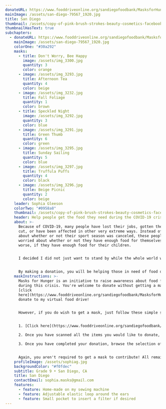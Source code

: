 ```yaml
---
donateURL: https://www.fooddriveonline.org/sandiegofoodbank/MasksforHunger
mainImage: /assets/san-diego-79567_1920.jpg
title: San Diego
thumbnail: /assets/copy-of-pink-brush-strokes-beauty-cosmetics-facebook-cover-2.png
thumbnailHasText: true
subchapters:
  - donateURL: https://www.fooddriveonline.org/sandiegofoodbank/MasksforHunger
    mainImage: /assets/san-diego-79567_1920.jpg
    colorOne: "#30a292"
    masks:
      - title: Don't Worry, Bee Happy
        image: /assets/img_3300.jpg
        quantity: 3
        color: orange
      - image: /assets/img_3293.jpg
        title: Afternoon Tea
        quantity: 4
        color: beige
      - image: /assets/img_3232.jpg
        title: Fall Foliage
        quantity: 1
        color: brown
      - title: Speckled Night
        image: /assets/img_3292.jpg
        quantity: 3
        color: blue
      - image: /assets/img_3291.jpg
        title: Green Thumb
        quantity: 6
        color: green
      - image: /assets/img_3295.jpg
        title: Sunday Sailing
        quantity: 5
        color: blue
      - image: /assets/img_3297.jpg
        title: Truffula Puffs
        quantity: 4
        color: black
      - image: /assets/img_3296.jpg
        title: Beige Picnic
        quantity: 2
        color: beige
    leader: Sophia Gleeson
    colorTwo: "#0958a8"
    thumbnail: /assets/copy-of-pink-brush-strokes-beauty-cosmetics-facebook-cover-2.png
    header: Help people get the food they need during the COVID-19 crisis
    about: >-
      Because of COVID-19, many people have lost their jobs, gotten their salary
      cut, or have been affected in other very extreme ways. Instead of worrying
      about whether or not their sport season was canceled, these people are
      worried about whether or not they have enough food for themselves. Even
      worse, if they have enough food for their children.


      I decided I did not just want to stand by while the whole world was struggling through the effects, big or small, of the outbreak. I wanted to help, and joining Masks for Hunger was the perfect opportunity.


      By making a donation, you will be helping those in need of food due to COVID-19. We are immensely grateful for anything you can do!
    maskInstructions: >-
      Masks for Hunger is an initiative to raise awareness about food for all
      during this crisis. You're welcome to donate without getting a mask. Just
      [click
      here](https://www.fooddriveonline.org/sandiegofoodbank/MasksforHunger) to
      donate to my virtual food drive!


      However, if you do wish to get a mask, just follow these simple steps:


      1. [Click here](https://www.fooddriveonline.org/sandiegofoodbank/MasksforHunger) to be directed to my virtual food drive with the San Diego Food Bank and press "start". Select the items you would like to donate by moving them off the shelf and "scanning" each one at the cash register. As you scan, each item will show up on the reciept to the right of the cash register. A pledge of at least $25 is recommended to get a mask.

      2. Once you have scanned all the items you would like to donate, press "checkout". You will then be asked to fill out a donation form with payment information.

      3. Once you have completed your donation, browse the selection of masks and click on the link called "I want a mask" in the "Contact" section below. You should receive a response by mail shortly.


      Again, you aren't required to get a mask to contribute! All remaining masks will be given to local hospitals or non-profits on the frontline.
    profileImage: /assets/sophiag.jpg
    backgroundColor: "#f0fdec"
    subtitle: Grade 9 • San Diego, CA
    title: San Diego
    contactEmail: sophia.masks@gmail.com
    features:
      - feature: Home-made on my sewing machine
      - feature: Adjustable elastic loop around the ears
      - feature: Small pocket to insert a filter if desired
---
```

